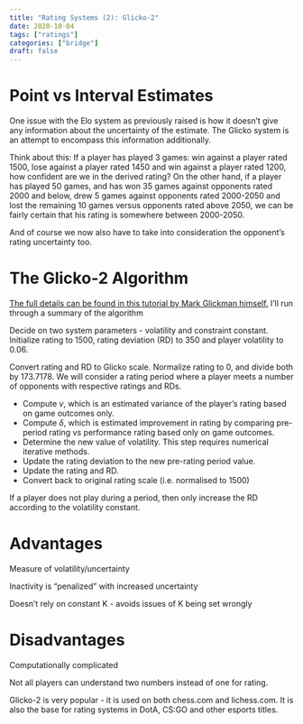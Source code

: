 ```yaml
---
title: "Rating Systems (2): Glicko-2"
date: 2020-10-04
tags: ["ratings"]
categories: ["bridge"]
draft: false
---
```


# Point vs Interval Estimates
One issue with the Elo system as previously raised is how it doesn’t give any information about the uncertainty of the estimate. The Glicko system is an attempt to encompass this information additionally.

Think about this: If a player has played 3 games: win against a player rated 1500, lose against a player rated 1450 and win against a player rated 1200, how confident are we in the derived rating? On the other hand, if a player has played 50 games, and has won 35 games against opponents rated 2000 and below, drew 5 games against opponents rated 2000-2050 and lost the remaining 10 games versus opponents rated above 2050, we can be fairly certain that his rating is somewhere between 2000-2050.

And of course we now also have to take into consideration the opponent’s rating uncertainty too.

# The Glicko-2 Algorithm
[The full details can be found in this tutorial by Mark Glickman himself.](http://www.glicko.net/glicko/glicko2.pdf) I’ll run through a summary of the algorithm

Decide on two system parameters - volatility and constraint constant. Initialize rating to 1500, rating deviation (RD) to 350 and player volatility to 0.06.

Convert rating and RD to Glicko scale. Normalize rating to 0, and divide both by 173.7178. We will consider a rating period where a player meets a number of opponents with respective ratings and RDs.

- Compute $v$, which is an estimated variance of the player’s rating based on game outcomes only.
- Compute $\delta$, which is estimated improvement in rating by comparing pre-period rating vs performance rating based only on game outcomes.
- Determine the new value of volatility. This step requires numerical iterative methods.
- Update the rating deviation to the new pre-rating period value.
- Update the rating and RD.
- Convert back to original rating scale (i.e. normalised to 1500)

If a player does not play during a period, then only increase the RD according to the volatility constant.

# Advantages
Measure of volatility/uncertainty

Inactivity is “penalized” with increased uncertainty

Doesn’t rely on constant K - avoids issues of K being set wrongly

# Disadvantages
Computationally complicated

Not all players can understand two numbers instead of one for rating.

Glicko-2 is very popular - it is used on both chess.com and lichess.com. It is also the base for rating systems in DotA, CS:GO and other esports titles.